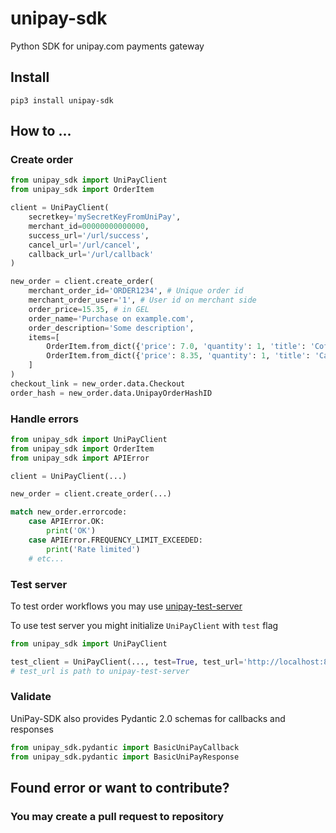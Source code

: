 # unipay-sdk
Python SDK for unipay.com payments gateway

## Install
```shell
pip3 install unipay-sdk
```

## How to ...
### Create order
```python
from unipay_sdk import UniPayClient
from unipay_sdk import OrderItem

client = UniPayClient(
    secretkey='mySecretKeyFromUniPay',
    merchant_id=00000000000000,
    success_url='/url/success',
    cancel_url='/url/cancel',
    callback_url='/url/callback'
)

new_order = client.create_order(
    merchant_order_id='ORDER1234', # Unique order id
    merchant_order_user='1', # User id on merchant side
    order_price=15.35, # in GEL
    order_name='Purchase on example.com',
    order_description='Some description',
    items=[
        OrderItem.from_dict({'price': 7.0, 'quantity': 1, 'title': 'Coffee', 'description': 'Cup of coffee'}),
        OrderItem.from_dict({'price': 8.35, 'quantity': 1, 'title': 'Cake', 'description': 'Big cake'})        
    ]
)
checkout_link = new_order.data.Checkout
order_hash = new_order.data.UnipayOrderHashID
```
### Handle errors
```python
from unipay_sdk import UniPayClient
from unipay_sdk import OrderItem
from unipay_sdk import APIError

client = UniPayClient(...)

new_order = client.create_order(...)

match new_order.errorcode:
    case APIError.OK:
        print('OK')
    case APIError.FREQUENCY_LIMIT_EXCEEDED:
        print('Rate limited')
    # etc...
```

### Test server
To test order workflows you may use [unipay-test-server](https://github.com/BeyondUnderstanding/unipay-test-server)

To use test server you might initialize `UniPayClient` with `test` flag 
```python
from unipay_sdk import UniPayClient

test_client = UniPayClient(..., test=True, test_url='http://localhost:8080')
# test_url is path to unipay-test-server 
```

### Validate
UniPay-SDK also provides Pydantic 2.0 schemas for callbacks and responses
```python
from unipay_sdk.pydantic import BasicUniPayCallback
from unipay_sdk.pydantic import BasicUniPayResponse
```

## Found error or want to contribute?
### You may create a pull request to repository 

